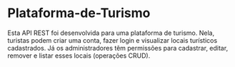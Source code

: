 # Plataforma-de-Turismo
Esta API REST foi desenvolvida para uma plataforma de turismo. Nela, turistas podem criar uma conta, fazer login e visualizar locais turísticos cadastrados. Já os administradores têm permissões para cadastrar, editar, remover e listar esses locais (operações CRUD).
